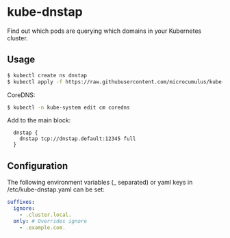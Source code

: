 # kube-dnstap

Find out which pods are querying which domains in your Kubernetes cluster.

## Usage

```bash
$ kubectl create ns dnstap
$ kubectl apply -f https://raw.githubusercontent.com/microcumulus/kube-dnstap/master/k8s.yaml
```

CoreDNS:

```bash
$ kubectl -n kube-system edit cm coredns
```

Add to the main block:

```coredns
  dnstap {
    dnstap tcp://dnstap.default:12345 full
  }
```

## Configuration

The following environment variables (_ separated) or yaml keys in /etc/kube-dnstap.yaml can be set:

```yaml
suffixes:
  ignore:
    - .cluster.local.
  only: # Overrides ignore
    - .example.com.

